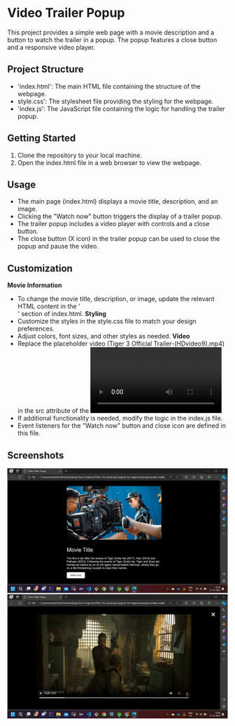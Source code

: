 
# Video Trailer Popup

This project provides a simple web page with a movie description and a button to watch the trailer in a popup. The popup features a close button and a responsive video player.
## Project Structure
- 'index.html': The main HTML file containing the structure of the webpage.
- style.css': The stylesheet file providing the styling for the webpage.
- 'index.js': The JavaScript file containing the logic for handling the trailer popup.
## Getting Started
1. Clone the repository to your local machine.
2. Open the index.html file in a web browser to view the webpage.
## Usage
- The main page (index.html) displays a movie title, description, and an image.
- Clicking the "Watch now" button triggers the display of a trailer popup.
- The trailer popup includes a video player with controls and a close button.
- The close button (X icon) in the trailer popup can be used to close the popup and pause the video.

## Customization
**Movie Information**
- To change the movie title, description, or image, update the relevant HTML content in the '<div class="main-container">' section of index.html.
**Styling**
- Customize the styles in the style.css file to match your design preferences.
- Adjust colors, font sizes, and other styles as needed.
**Video**
- Replace the placeholder video (Tiger 3 Official Trailer-(HDvideo9).mp4) in the src attribute of the <video> element with your desired video file.
**JavaScript Logic**
- If additional functionality is needed, modify the logic in the index.js file.
- Event listeners for the "Watch now" button and close icon are defined in this file.
## Screenshots

![App Screenshot 1](Screenshot%20(190).png)
![App Screenshot 2](Screenshot%20(191).png)

